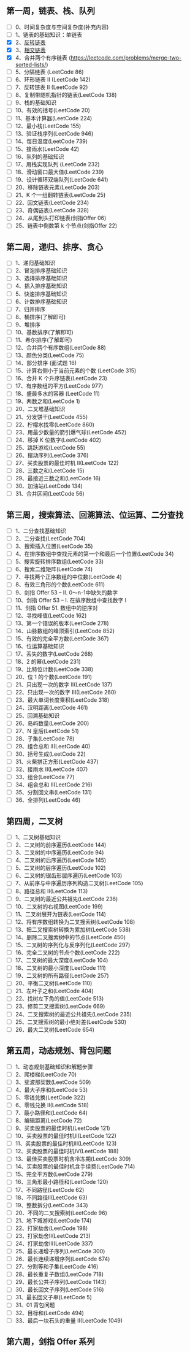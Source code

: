 ## 第一周，链表、栈、队列

- [ ] 0、时间复杂度与空间复杂度(补充内容)
- [ ] 1、链表的基础知识：单链表
- [x] 2、[反转链表](https://leetcode.com/problems/reverse-linked-list/)
- [x] 3、[相交链表](https://leetcode.com/problems/intersection-of-two-linked-lists/)
- [x] 4、合并两个有序链表 (https://leetcode.com/problems/merge-two-sorted-lists/)
- [ ] 5、分隔链表 (LeetCode 86)
- [ ] 6、环形链表 II (LeetCode 142)
- [ ] 7、反转链表 II (LeetCode 92)
- [ ] 8、复制带随机指针的链表(LeetCode 138)
- [ ] 9、栈的基础知识
- [ ] 10、有效的括号(LeetCode 20)
- [ ] 11、基本计算器(LeetCode 224)
- [ ] 12、最小栈(LeetCode 155)
- [ ] 13、验证栈序列(LeetCode 946)
- [ ] 14、每日温度(LeetCode 739)
- [ ] 15、接雨水(LeetCode 42)
- [ ] 16、队列的基础知识
- [ ] 17、用栈实现队列 (LeetCode 232)
- [ ] 18、滑动窗口最大值(LeetCode 239)
- [ ] 19、设计循环双端队列(LeetCode 641)
- [ ] 20、移除链表元素(LeetCode 203)
- [ ] 21、K 个一组翻转链表(LeetCode 25)
- [ ] 22、回文链表(LeetCode 234)
- [ ] 23、奇偶链表(LeetCode 328)
- [ ] 24、从尾到头打印链表(剑指Offer 06)
- [ ] 25、链表中倒数第 k 个节点(剑指Offer 22)

## 第二周，递归、排序、贪心

- [ ] 1、递归基础知识
- [ ] 2、冒泡排序基础知识
- [ ] 3、选择排序基础知识
- [ ] 4、插入排序基础知识
- [ ] 5、快速排序基础知识
- [ ] 6、计数排序基础知识
- [ ] 7、归并排序
- [ ] 8、桶排序(了解即可)
- [ ] 9、堆排序
- [ ] 10、基数排序(了解即可)
- [ ] 11、希尔排序(了解即可)
- [ ] 12、合并两个有序数组(LeetCode 88)
- [ ] 13、颜色分类(LeetCode 75)
- [ ] 14、部分排序 (面试题 16)
- [ ] 15、计算右侧小于当前元素的个数 (LeetCode 315)
- [ ] 16、合并 K 个升序链表(LeetCode 23)
- [ ] 17、有序数组的平方(LeetCode 977)
- [ ] 18、盛最多水的容器 (LeetCode 11)
- [ ] 19、两数之和(LeetCode 1)
- [ ] 20、二叉堆基础知识
- [ ] 21、分发饼干(LeetCode 455)
- [ ] 22、柠檬水找零(LeetCode 860)
- [ ] 23、用最少数量的箭引爆气球(LeetCode 452)
- [ ] 24、移掉 K 位数字(LeetCode 402)
- [ ] 25、跳跃游戏(LeetCode 55)
- [ ] 26、摆动序列(LeetCode 376)
- [ ] 27、买卖股票的最佳时机 II(LeetCode 122)
- [ ] 28、三数之和(LeetCode 15)
- [ ] 29、最接近三数之和(LeetCode 16)
- [ ] 30、加油站(LeetCode 134)
- [ ] 31、合并区间(LeetCode 56)

## 第三周，搜索算法、回溯算法、位运算、二分查找

- [ ] 1、二分查找基础知识
- [ ] 2、二分查找(LeetCode 704)
- [ ] 3、搜索插入位置(LeetCode 35)
- [ ] 4、在排序数组中查找元素的第一个和最后一个位置(LeetCode 34)
- [ ] 5、搜索旋转排序数组(LeetCode 33)
- [ ] 6、搜索二维矩阵(LeetCode 74)
- [ ] 7、寻找两个正序数组的中位数(LeetCode 4)
- [ ] 8、有效三角形的个数(LeetCode 611)
- [ ] 9、剑指 Offer 53 – II. 0～n-1中缺失的数字
- [ ] 10、剑指 Offer 53 – I. 在排序数组中查找数字 I
- [ ] 11、剑指 Offer 51. 数组中的逆序对
- [ ] 12、寻找峰值(LeetCode 162)
- [ ] 13、第一个错误的版本(LeetCode 278)
- [ ] 14、山脉数组的峰顶索引(LeetCode 852)
- [ ] 15、有效的完全平方数(LeetCode 367)
- [ ] 16、位运算基础知识
- [ ] 17、丢失的数字(LeetCode 268)
- [ ] 18、2 的幂(LeetCode 231)
- [ ] 19、比特位计数(LeetCode 338)
- [ ] 20、位 1 的个数(LeetCode 191)
- [ ] 21、只出现一次的数字 II(LeetCode 137)
- [ ] 22、只出现一次的数字 III(LeetCode 260)
- [ ] 23、最大单词长度乘积(LeetCode 318)
- [ ] 24、汉明距离(LeetCode 461)
- [ ] 25、回溯基础知识
- [ ] 26、岛屿数量(LeetCode 200)
- [ ] 27、N 皇后(LeetCode 51)
- [ ] 28、子集(LeetCode 78)
- [ ] 29、组合总和 II(LeetCode 40)
- [ ] 30、括号生成(LeetCode 22)
- [ ] 31、火柴拼正方形(LeetCode 437)
- [ ] 32、接雨水 II(LeetCode 407)
- [ ] 33、组合(LeetCode 77)
- [ ] 34、组合总和 II(LeetCode 216)
- [ ] 35、分割回文串(LeetCode 131)
- [ ] 36、全排列(LeetCode 46)

## 第四周，二叉树

- [ ] 1、二叉树基础知识
- [ ] 2、二叉树的前序遍历(LeetCode 144)
- [ ] 3、二叉树的中序遍历(LeetCode 94)
- [ ] 4、二叉树的后序遍历(LeetCode 145)
- [ ] 5、二叉树的层序遍历(LeetCode 102)
- [ ] 6、二叉树的锯齿形层序遍历(LeetCode 103)
- [ ] 7、从前序与中序遍历序列构造二叉树(LeetCode 105)
- [ ] 8、路径总和 II(LeetCode 113)
- [ ] 9、二叉树的最近公共祖先(LeetCode 236)
- [ ] 10、二叉树的右视图(LeetCode 199)
- [ ] 11、二叉树展开为链表(LeetCode 114)
- [ ] 12、将有序数组转换为二叉搜索树(LeetCode 108)
- [ ] 13、把二叉搜索树转换为累加树(LeetCode 538)
- [ ] 14、删除二叉搜索树中的节点(LeetCode 450)
- [ ] 15、二叉树的序列化与反序列化(LeetCode 297)
- [ ] 16、完全二叉树的节点个数(LeetCode 222)
- [ ] 17、二叉树的最大深度(LeetCode 104)
- [ ] 18、二叉树的最小深度(LeetCode 111)
- [ ] 19、二叉树的所有路径(LeetCode 257)
- [ ] 20、平衡二叉树(LeetCode 110)
- [ ] 21、左叶子之和(LeetCode 404)
- [ ] 22、找树左下角的值(LeetCode 513)
- [ ] 23、修剪二叉搜索树(LeetCode 669)
- [ ] 24、二叉搜索树的最近公共祖先(LeetCode 235)
- [ ] 25、二叉搜索树的最小绝对差(LeetCode 530)
- [ ] 26、最大二叉树(LeetCode 654)

## 第五周，动态规划、背包问题

- [ ] 1、动态规划基础知识和解题步骤
- [ ] 2、爬楼梯(LeetCode 70)
- [ ] 3、斐波那契数(LeetCode 509)
- [ ] 4、最大子序和(LeetCode 53)
- [ ] 5、零钱兑换(LeetCode 322)
- [ ] 6、零钱兑换 II(LeetCode 518)
- [ ] 7、最小路径和(LeetCode 64)
- [ ] 8、编辑距离(LeetCode 72)
- [ ] 9、买卖股票的最佳时机(LeetCode 121)
- [ ] 10、买卖股票的最佳时机II(LeetCode 122)
- [ ] 11、买卖股票的最佳时机III(LeetCode 123)
- [ ] 12、买卖股票的最佳时机IV(LeetCode 188)
- [ ] 13、最佳买卖股票时机含冷冻期(LeetCode 309)
- [ ] 14、买卖股票的最佳时机含手续费(LeetCode 714)
- [ ] 15、完全平方数(LeetCode 279)
- [ ] 16、三角形最小路径和(LeetCode 120)
- [ ] 17、不同路径(LeetCode 62)
- [ ] 18、不同路径II(LeetCode 63)
- [ ] 19、整数拆分(LeetCode 343)
- [ ] 20、不同的二叉搜索树(LeetCode 96)
- [ ] 21、地下城游戏(LeetCode 174)
- [ ] 22、打家劫舍(LeetCode 198)
- [ ] 23、打家劫舍II(LeetCode 213)
- [ ] 24、打家劫舍III(LeetCode 337)
- [ ] 25、最长递增子序列(LeetCode 300)
- [ ] 26、最长连续递增序列(LeetCode 674)
- [ ] 27、分割等和子集(LeetCode 416)
- [ ] 28、最长重复子数组(LeetCode 718)
- [ ] 29、最长公共子序列(LeetCode 1143)
- [ ] 30、最长回文子序列(LeetCode 516)
- [ ] 31、最长回文子串(LeetCode 5)
- [ ] 31、01 背包问题
- [ ] 32、目标和(LeetCode 494)
- [ ] 33、最后一块石头的重量 II(LeetCode 1049)

## 第六周，剑指 Offer 系列
